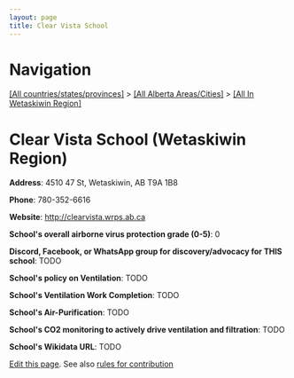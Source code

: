 ```yaml
---
layout: page
title: Clear Vista School
---
```

# Navigation

[[All countries/states/provinces]](../../..) > [[All Alberta Areas/Cities]](../..) > [[All In Wetaskiwin Region]](..)

# Clear Vista School (Wetaskiwin Region)

**Address**: 4510 47 St, Wetaskiwin, AB T9A 1B8

**Phone**: 780-352-6616

**Website**: <http://clearvista.wrps.ab.ca>

**School's overall airborne virus protection grade (0-5)**: 0

**Discord, Facebook, or WhatsApp group for discovery/advocacy for THIS school**: TODO

**School's policy on Ventilation**: TODO

**School's Ventilation Work Completion**: TODO

**School's Air-Purification**: TODO

**School's CO2 monitoring to actively drive ventilation and filtration**: TODO

**School's Wikidata URL**: TODO


[Edit this page](https://github.com/ventilate-schools/AB/edit/main/./Wetaskiwin_Region/Clear_Vista_School.md). See also [rules for contribution](../../../contribution-rules/)
